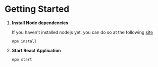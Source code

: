 # Getting Started

1. **Install Node dependencies**

   If you haven't installed nodejs yet, you can do so at the following [site](https://nodejs.org/en)

   ```
   npm install
   ```

2. **Start React Application**

   ```
   npm start
   ```
